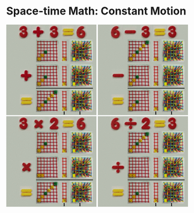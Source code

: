 # Space-time Math: Constant Motion

![](../img/dynamic_d3_m_plus_240.gif)
![](../img/dynamic_d3_m_minus_240.gif)
![](../img/dynamic_d3_m_times_240.gif)
![](../img/dynamic_d3_m_div_240.gif)
